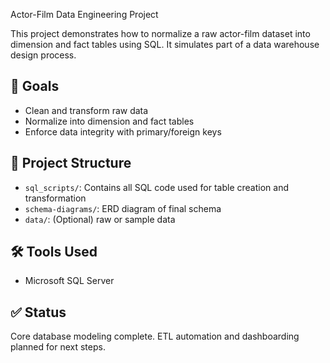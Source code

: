 Actor-Film Data Engineering Project

This project demonstrates how to normalize a raw actor-film dataset into dimension and fact tables using SQL. It simulates part of a data warehouse design process.

## 📌 Goals
- Clean and transform raw data
- Normalize into dimension and fact tables
- Enforce data integrity with primary/foreign keys

## 📂 Project Structure
- `sql_scripts/`: Contains all SQL code used for table creation and transformation
- `schema-diagrams/`: ERD diagram of final schema
- `data/`: (Optional) raw or sample data

## 🛠 Tools Used
- Microsoft SQL Server

## ✅ Status
Core database modeling complete. ETL automation and dashboarding planned for next steps.
